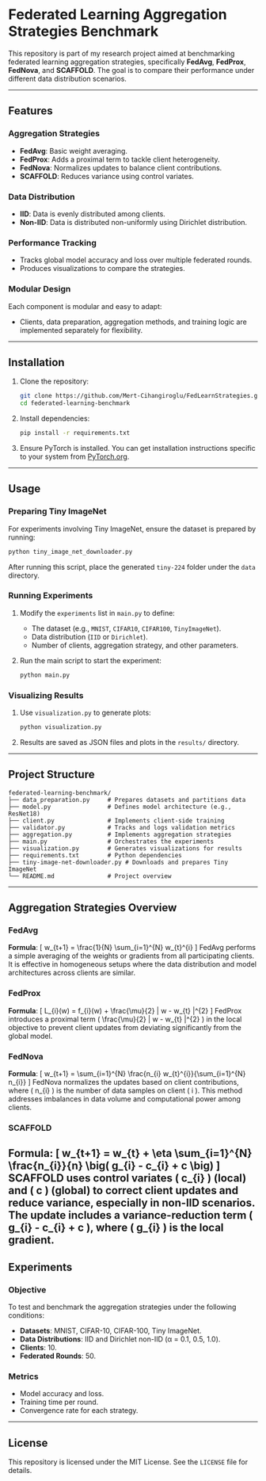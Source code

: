 
# Federated Learning Aggregation Strategies Benchmark

This repository is part of my research project aimed at benchmarking federated learning aggregation strategies, specifically **FedAvg**, **FedProx**, **FedNova**, and **SCAFFOLD**. The goal is to compare their performance under different data distribution scenarios.

---

## Features

### Aggregation Strategies
- **FedAvg**: Basic weight averaging.
- **FedProx**: Adds a proximal term to tackle client heterogeneity.
- **FedNova**: Normalizes updates to balance client contributions.
- **SCAFFOLD**: Reduces variance using control variates.

### Data Distribution
- **IID**: Data is evenly distributed among clients.
- **Non-IID**: Data is distributed non-uniformly using Dirichlet distribution.

### Performance Tracking
- Tracks global model accuracy and loss over multiple federated rounds.
- Produces visualizations to compare the strategies.

### Modular Design
Each component is modular and easy to adapt:
- Clients, data preparation, aggregation methods, and training logic are implemented separately for flexibility.

---

## Installation

1. Clone the repository:
   ```bash
   git clone https://github.com/Mert-Cihangiroglu/FedLearnStrategies.git
   cd federated-learning-benchmark
   ```

2. Install dependencies:
   ```bash
   pip install -r requirements.txt
   ```

3. Ensure PyTorch is installed. You can get installation instructions specific to your system from [PyTorch.org](https://pytorch.org/).

---

## Usage

### Preparing Tiny ImageNet
For experiments involving Tiny ImageNet, ensure the dataset is prepared by running:
```bash
python tiny_image_net_downloader.py
```
After running this script, place the generated `tiny-224` folder under the `data` directory.

### Running Experiments

1. Modify the `experiments` list in `main.py` to define:
   - The dataset (e.g., `MNIST`, `CIFAR10`, `CIFAR100`, `TinyImageNet`).
   - Data distribution (`IID` or `Dirichlet`).
   - Number of clients, aggregation strategy, and other parameters.

2. Run the main script to start the experiment:
   ```bash
   python main.py
   ```

### Visualizing Results

1. Use `visualization.py` to generate plots:
   ```bash
   python visualization.py
   ```

2. Results are saved as JSON files and plots in the `results/` directory.

---

## Project Structure

```plaintext
federated-learning-benchmark/
├── data_preparation.py     # Prepares datasets and partitions data
├── model.py                # Defines model architecture (e.g., ResNet18)
├── client.py               # Implements client-side training
├── validator.py            # Tracks and logs validation metrics
├── aggregation.py          # Implements aggregation strategies
├── main.py                 # Orchestrates the experiments
├── visualization.py        # Generates visualizations for results
├── requirements.txt        # Python dependencies
├── tiny-image-net-downloader.py # Downloads and prepares Tiny ImageNet
└── README.md               # Project overview
```

---

## Aggregation Strategies Overview

### FedAvg
**Formula**:
\[
w_{t+1} = \frac{1}{N} \sum_{i=1}^{N} w_{t}^{i}
\]
FedAvg performs a simple averaging of the weights or gradients from all participating clients. It is effective in homogeneous setups where the data distribution and model architectures across clients are similar.

### FedProx
**Formula**:
\[
L_{i}(w) = f_{i}(w) + \frac{\mu}{2} \| w - w_{t} \|^{2}
\]
FedProx introduces a proximal term \( \frac{\mu}{2} \| w - w_{t} \|^{2} \) in the local objective to prevent client updates from deviating significantly from the global model. 

### FedNova
**Formula**:
\[
w_{t+1} = \sum_{i=1}^{N} \frac{n_{i} w_{t}^{i}}{\sum_{i=1}^{N} n_{i}}
\]
FedNova normalizes the updates based on client contributions, where \( n_{i} \) is the number of data samples on client \( i \). This method addresses imbalances in data volume and computational power among clients.

### SCAFFOLD
**Formula**:
\[
w_{t+1} = w_{t} + \eta \sum_{i=1}^{N} \frac{n_{i}}{n} \big( g_{i} - c_{i} + c \big)
\]
SCAFFOLD uses control variates \( c_{i} \) (local) and \( c \) (global) to correct client updates and reduce variance, especially in non-IID scenarios. The update includes a variance-reduction term \( g_{i} - c_{i} + c \), where \( g_{i} \) is the local gradient.
---

## Experiments

### Objective
To test and benchmark the aggregation strategies under the following conditions:

- **Datasets**: MNIST, CIFAR-10, CIFAR-100, Tiny ImageNet.
- **Data Distributions**: IID and Dirichlet non-IID (α = 0.1, 0.5, 1.0).
- **Clients**: 10.
- **Federated Rounds**: 50.

### Metrics
- Model accuracy and loss.
- Training time per round.
- Convergence rate for each strategy.

---

## License
This repository is licensed under the MIT License. See the `LICENSE` file for details.
